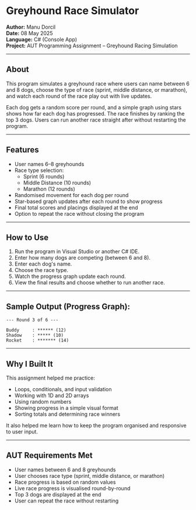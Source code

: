 # Greyhound Race Simulator  
**Author:** Manu Dorcil  
**Date:** 08 May 2025  
**Language:** C# (Console App)  
**Project:** AUT Programming Assignment – Greyhound Racing Simulation

---

## About  
This program simulates a greyhound race where users can name between 6 and 8 dogs, choose the type of race (sprint, middle distance, or marathon), and watch each round of the race play out with live updates.

Each dog gets a random score per round, and a simple graph using stars shows how far each dog has progressed. The race finishes by ranking the top 3 dogs. Users can run another race straight after without restarting the program.

---

## Features  
- User names 6–8 greyhounds  
- Race type selection:  
  - Sprint (6 rounds)  
  - Middle Distance (10 rounds)  
  - Marathon (12 rounds)  
- Randomised movement for each dog per round  
- Star-based graph updates after each round to show progress  
- Final total scores and placings displayed at the end  
- Option to repeat the race without closing the program

---

## How to Use  
1. Run the program in Visual Studio or another C# IDE.  
2. Enter how many dogs are competing (between 6 and 8).  
3. Enter each dog's name.  
4. Choose the race type.  
5. Watch the progress graph update each round.  
6. View the final results and choose whether to run another race.

---

## Sample Output (Progress Graph):
```
--- Round 3 of 6 ---

Buddy     : ****** (12)
Shadow    : ***** (10)
Rocket    : ******* (14)
```

---

## Why I Built It  
This assignment helped me practice:
- Loops, conditionals, and input validation  
- Working with 1D and 2D arrays  
- Using random numbers  
- Showing progress in a simple visual format  
- Sorting totals and determining race winners

It also helped me learn how to keep the program organised and responsive to user input.

---

## AUT Requirements Met
- User names between 6 and 8 greyhounds  
- User chooses race type (sprint, middle distance, or marathon)  
- Race progress is based on random values  
- Live race progress is visualised round-by-round  
- Top 3 dogs are displayed at the end  
- User can repeat the race without restarting
